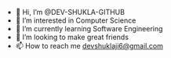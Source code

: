 - 👋 Hi, I’m @DEV-SHUKLA-GITHUB
- 👀 I’m interested in Computer Science
- 🌱 I’m currently learning Software Engineering
- 💞️ I’m looking to make great friends
- 📫 How to reach me devshuklaji6@gmail.com

<!---
DEV-SHUKLA-GITHUB/DEV-SHUKLA-GITHUB is a ✨ special ✨ repository because its `README.md` (this file) appears on your GitHub profile.
You can click the Preview link to take a look at your changes.
--->
